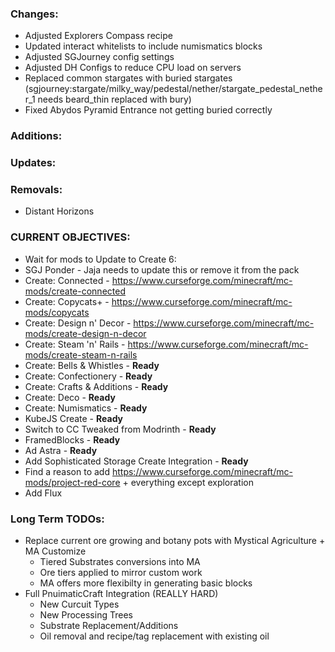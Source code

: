 ### Changes:
- Adjusted Explorers Compass recipe
- Updated interact whitelists to include numismatics blocks
- Adjusted SGJourney config settings
- Adjusted DH Configs to reduce CPU load on servers
- Replaced common stargates with buried stargates (sgjourney:stargate/milky_way/pedestal/nether/stargate_pedestal_nether_1 needs beard_thin replaced with bury)
- Fixed Abydos Pyramid Entrance not getting buried correctly

### Additions:

### Updates:

### Removals:
- Distant Horizons

### CURRENT OBJECTIVES:
- Wait for mods to Update to Create 6:
 - SGJ Ponder - Jaja needs to update this or remove it from the pack
 - Create: Connected - https://www.curseforge.com/minecraft/mc-mods/create-connected
 - Create: Copycats+ - https://www.curseforge.com/minecraft/mc-mods/copycats
 - Create: Design n' Decor - https://www.curseforge.com/minecraft/mc-mods/create-design-n-decor
 - Create: Steam 'n' Rails - https://www.curseforge.com/minecraft/mc-mods/create-steam-n-rails
 - Create: Bells & Whistles - **Ready**
 - Create: Confectionery - **Ready**
 - Create: Crafts & Additions - **Ready**
 - Create: Deco - **Ready**
 - Create: Numismatics - **Ready**
 - KubeJS Create - **Ready**
 - Switch to CC Tweaked from Modrinth - **Ready**
 - FramedBlocks - **Ready**
 - Ad Astra - **Ready**
 - Add Sophisticated Storage Create Integration - **Ready**
- Find a reason to add https://www.curseforge.com/minecraft/mc-mods/project-red-core + everything except exploration
- Add Flux

### Long Term TODOs:
- Replace current ore growing and botany pots with Mystical Agriculture + MA Customize
  - Tiered Substrates conversions into MA
  - Ore tiers applied to mirror custom work
  - MA offers more flexibilty in generating basic blocks
- Full PnuimaticCraft Integration (REALLY HARD)
  - New Curcuit Types
  - New Processing Trees
  - Substrate Replacement/Additions
  - Oil removal and recipe/tag replacement with existing oil